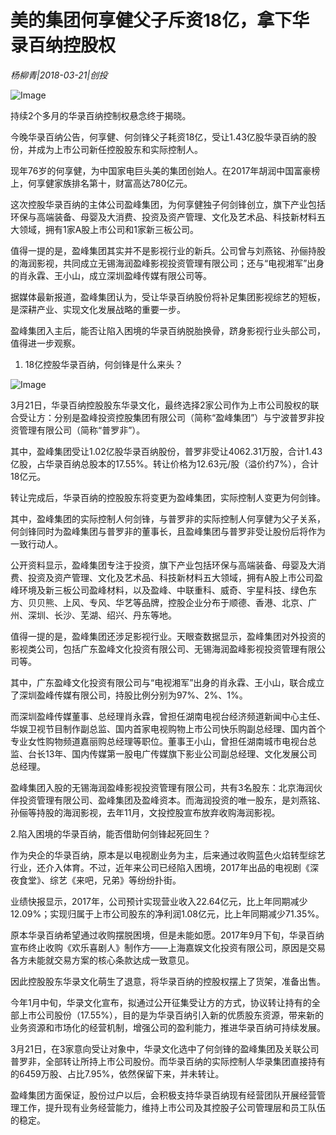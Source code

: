 # 美的集团何享健父子斥资18亿，拿下华录百纳控股权

*杨柳青|2018-03-21|创投*

![Image](http://static.ylzbl.com/uploads/ueditor/php/upload/image/20180322/1521691466289170.jpeg)

持续2个多月的华录百纳控制权悬念终于揭晓。

今晚华录百纳公告，何享健、何剑锋父子耗资18亿，受让1.43亿股华录百纳的股份，并成为上市公司新任控股股东和实际控制人。

现年76岁的何享健，为中国家电巨头美的集团创始人。在2017年胡润中国富豪榜上，何享健家族排名第十，财富高达780亿元。

这次控股华录百纳的主体公司盈峰集团，为何享健独子何剑锋创立，旗下产业包括环保与高端装备、母婴及大消费、投资及资产管理、文化及艺术品、科技新材料五大领域，拥有1家A股上市公司和1家新三板公司。

值得一提的是，盈峰集团其实并不是影视行业的新兵。公司曾与刘燕铭、孙俪持股的海润影视，共同成立无锡海润盈峰影视投资管理有限公司；还与“电视湘军”出身的肖永霖、王小山，成立深圳盈峰传媒有限公司等。

据媒体最新报道，盈峰集团认为，受让华录百纳股份将补足集团影视综艺的短板，是深耕产业、实现文化发展战略的重要一步。

盈峰集团入主后，能否让陷入困境的华录百纳脱胎换骨，跻身影视行业头部公司，值得进一步观察。

1. 18亿控股华录百纳，何剑锋是什么来头？

![Image](http://p2.pstatp.com/large/pgc-image/1521691440747bb0ea67bb7)

3月21日，华录百纳控股股东华录文化，最终选择2家公司作为上市公司股权的联合受让方：分别是盈峰投资控股集团有限公司（简称“盈峰集团”）与宁波普罗非投资管理有限公司（简称“普罗非”）。

其中，盈峰集团受让1.02亿股华录百纳股份，普罗非受让4062.31万股，合计1.43亿股，占华录百纳总股本的17.55%。转让价格为12.63元/股（溢价约7%），合计18亿元。

转让完成后，华录百纳的控股股东将变更为盈峰集团，实际控制人变更为何剑锋。

其中，盈峰集团的实际控制人何剑锋，与普罗非的实际控制人何享健为父子关系，何剑锋同时为盈峰集团与普罗非的董事长，且盈峰集团与普罗非受让股份后将作为一致行动人。

公开资料显示，盈峰集团专注于投资，旗下产业包括环保与高端装备、母婴及大消费、投资及资产管理、文化及艺术品、科技新材料五大领域，拥有A股上市公司盈峰环境及新三板公司盈峰材料，以及盈峰、中联重科、威奇、宇星科技、绿色东方、贝贝熊、上风、专风、华艺等品牌，控股企业分布于顺德、香港、北京、广州、深圳、长沙、芜湖、绍兴、丹东等地。

值得一提的是，盈峰集团还涉足影视行业。天眼查数据显示，盈峰集团对外投资的影视类公司，包括广东盈峰文化投资有限公司、无锡海润盈峰影视投资管理有限公司等。

其中，广东盈峰文化投资有限公司与“电视湘军”出身的肖永霖、王小山，联合成立了深圳盈峰传媒有限公司，持股比例分别为97%、2%、1%。

而深圳盈峰传媒董事、总经理肖永霖，曾担任湖南电视台经济频道新闻中心主任、华娱卫视节目制作副总监、国内首家电视购物上市公司快乐购副总经理、国内首个专业女性购物频道嘉丽购总经理等职位。董事王小山，曾担任湖南城市电视台总监、台长13年、国内传媒第一股电广传媒旗下影业公司副总经理、文化发展公司总经理。

盈峰集团入股的无锡海润盈峰影视投资管理有限公司，共有3名股东：北京海润伙伴投资管理有限公司、盈峰集团及盈峰资本。而海润投资的唯一股东，是刘燕铭、孙俪等持股的海润影视，去年11月，文投控股宣布放弃收购海润影视。

2.陷入困境的华录百纳，能否借助何剑锋起死回生？

作为央企的华录百纳，原本是以电视剧业务为主，后来通过收购蓝色火焰转型综艺行业，还介入体育。不过，近年来公司已经陷入困境，2017年出品的电视剧《深夜食堂》、综艺《来吧，兄弟》等纷纷扑街。

业绩快报显示，2017年，公司预计实现营业收入22.64亿元，比上年同期减少12.09%；实现归属于上市公司股东的净利润1.08亿元，比上年同期减少71.35%。

原本华录百纳希望通过收购摆脱困境，但是未能如愿。2017年9月下旬，华录百纳宣布终止收购《欢乐喜剧人》制作方——上海嘉娱文化投资有限公司，原因是交易各方未能就交易方案的核心条款达成一致意见。

因此控股股东华录文化萌生了退意，将华录百纳的控股权摆上了货架，准备出售。

今年1月中旬，华录文化宣布，拟通过公开征集受让方的方式，协议转让持有的全部上市公司股份（17.55%），目的是为华录百纳引入新的优质股东资源，带来新的业务资源和市场化的经营机制，增强公司的盈利能力，推进华录百纳可持续发展。

3月21日，在3家意向受让对象中，华录文化选中了何剑锋的盈峰集团及关联公司普罗非，全部转让所持上市公司股份。而华录百纳的实际控制人华录集团直接持有的6459万股、占比7.95%，依然保留下来，并未转让。

盈峰集团方面保证，股份过户以后，会积极支持华录百纳现有经营团队开展经营管理工作，提升现有业务经营能力，维持上市公司及其控股子公司管理层和员工队伍的稳定。

